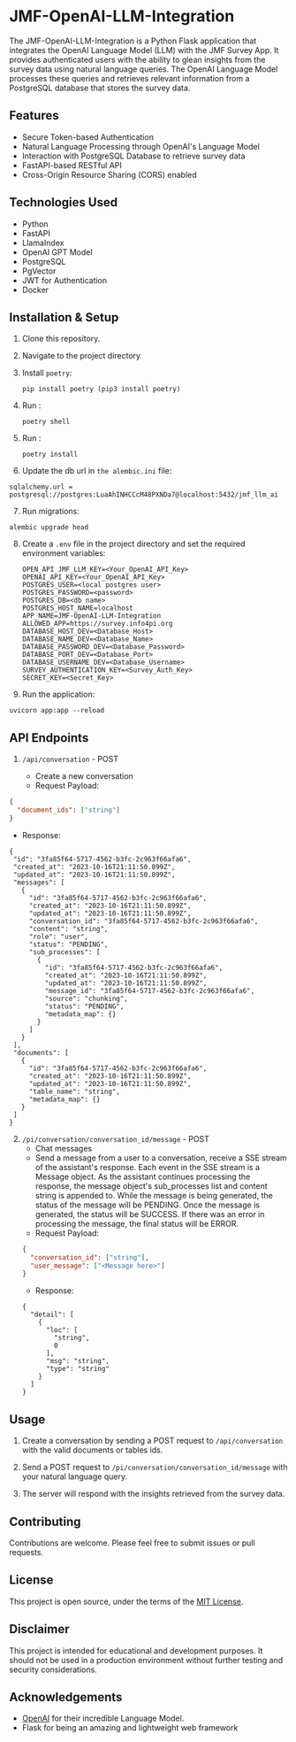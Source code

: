 # JMF-OpenAI-LLM-Integration

The JMF-OpenAI-LLM-Integration is a Python Flask application that integrates the OpenAI Language Model (LLM) with the JMF Survey App. It provides authenticated users with the ability to glean insights from the survey data using natural language queries. The OpenAI Language Model processes these queries and retrieves relevant information from a PostgreSQL database that stores the survey data.

## Features

- Secure Token-based Authentication
- Natural Language Processing through OpenAI's Language Model
- Interaction with PostgreSQL Database to retrieve survey data
- FastAPI-based RESTful API
- Cross-Origin Resource Sharing (CORS) enabled

## Technologies Used

- Python
- FastAPI
- LlamaIndex
- OpenAI GPT Model
- PostgreSQL
- PgVector
- JWT for Authentication
- Docker

## Installation & Setup

1. Clone this repository.

2. Navigate to the project directory

3. Install `poetry`:

   ```
   pip install poetry (pip3 install poetry)
   ```

4. Run :

   ```
   poetry shell
   ```

5. Run :

   ```
   poetry install
   ```

6. Update the db url in `the alembic.ini` file:

```
sqlalchemy.url = postgresql://postgres:LuaAhINHCCcM48PXNDa7@localhost:5432/jmf_llm_ai

```

7. Run migrations:

```
alembic upgrade head
```

8. Create a `.env` file in the project directory and set the required environment variables:

   ```
   OPEN_API_JMF_LLM_KEY=<Your_OpenAI_API_Key>
   OPENAI_API_KEY=<Your_OpenAI_API_Key>
   POSTGRES_USER=<local postgres user>
   POSTGRES_PASSWORD=<password>
   POSTGRES_DB=<db name>
   POSTGRES_HOST_NAME=localhost
   APP_NAME=JMF-OpenAI-LLM-Integration
   ALLOWED_APP=https://survey.info4pi.org
   DATABASE_HOST_DEV=<Database_Host>
   DATABASE_NAME_DEV=<Database_Name>
   DATABASE_PASSWORD_DEV=<Database_Password>
   DATABASE_PORT_DEV=<Database_Port>
   DATABASE_USERNAME_DEV=<Database_Username>
   SURVEY_AUTHENTICATION_KEY=<Survey_Auth_Key>
   SECRET_KEY=<Secret_Key>

   ```

9. Run the application:

```
uvicorn app:app --reload
```

## API Endpoints

1. `/api/conversation` - POST

   - Create a new conversation
   - Request Payload:

```json
{
  "document_ids": ["string"]
}
```

- Response:

```
{
 "id": "3fa85f64-5717-4562-b3fc-2c963f66afa6",
 "created_at": "2023-10-16T21:11:50.899Z",
 "updated_at": "2023-10-16T21:11:50.899Z",
 "messages": [
   {
     "id": "3fa85f64-5717-4562-b3fc-2c963f66afa6",
     "created_at": "2023-10-16T21:11:50.899Z",
     "updated_at": "2023-10-16T21:11:50.899Z",
     "conversation_id": "3fa85f64-5717-4562-b3fc-2c963f66afa6",
     "content": "string",
     "role": "user",
     "status": "PENDING",
     "sub_processes": [
       {
         "id": "3fa85f64-5717-4562-b3fc-2c963f66afa6",
         "created_at": "2023-10-16T21:11:50.899Z",
         "updated_at": "2023-10-16T21:11:50.899Z",
         "message_id": "3fa85f64-5717-4562-b3fc-2c963f66afa6",
         "source": "chunking",
         "status": "PENDING",
         "metadata_map": {}
       }
     ]
   }
 ],
 "documents": [
   {
     "id": "3fa85f64-5717-4562-b3fc-2c963f66afa6",
     "created_at": "2023-10-16T21:11:50.899Z",
     "updated_at": "2023-10-16T21:11:50.899Z",
     "table_name": "string",
     "metadata_map": {}
   }
 ]
}
```

2. `/pi/conversation/conversation_id/message` - POST
   - Chat messages
   - Send a message from a user to a conversation, receive a SSE stream of the assistant's response. Each event in the SSE stream is a Message object. As the assistant continues processing the response, the message object's sub_processes list and content string is appended to. While the message is being generated, the status of the message will be PENDING. Once the message is generated, the status will be SUCCESS. If there was an error in processing the message, the final status will be ERROR.
   - Request Payload:
   ```json
   {
     "conversation_id": ["string"],
     "user_message": ["<Message here>"]
   }
   ```
   - Response:
   ```
   {
     "detail": [
       {
         "loc": [
           "string",
           0
         ],
         "msg": "string",
         "type": "string"
       }
     ]
   }
   ```

## Usage

1. Create a conversation by sending a POST request to `/api/conversation` with the valid documents or tables ids.

2. Send a POST request to `/pi/conversation/conversation_id/message` with your natural language query.

3. The server will respond with the insights retrieved from the survey data.

## Contributing

Contributions are welcome. Please feel free to submit issues or pull requests.

## License

This project is open source, under the terms of the [MIT License](https://opensource.org/licenses/MIT).

## Disclaimer

This project is intended for educational and development purposes. It should not be used in a production environment without further testing and security considerations.

## Acknowledgements

- [OpenAI](https://openai.com/) for their incredible Language Model.
- Flask for being an amazing and lightweight web framework
